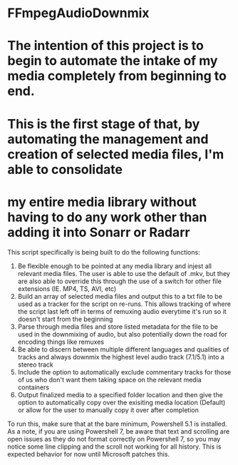 # FFmpegAudioDownmix
# The intention of this project is to begin to automate the intake of my media completely from beginning to end.
# This is the first stage of that, by automating the management and creation of selected media files, I'm able to consolidate
# my entire media library without having to do any work other than adding it into Sonarr or Radarr

This script specifically is being built to do the following functions:
1. Be flexible enough to be pointed at any media library and injest all relevant media files. The user is able to use the default of .mkv, but they are also able to override this through the use of a switch for other file extensions (IE. MP4, TS, AVI, etc)
2. Build an array of selected media files and output this to a txt file to be used as a tracker for the script on re-runs. This allows tracking of where the script last left off in terms of remuxing audio everytime it's run so it doesn't start from the beginning
3. Parse through media files and store listed metadata for the file to be used in the downmixing of audio, but also potentially down the road for encoding things like remuxes
4. Be able to discern between multiple different languages and qualities of tracks and always downmix the highest level audio track (7.1/5.1) into a stereo track
5. Include the option to automatically exclude commentary tracks for those of us who don't want them taking space on the relevant media containers
6. Output finalized media to a specified folder location and then give the option to automatically copy over the exisiting media location (Default) or allow for the user to manually copy it over after completion

To run this, make sure that at the bare minimum, Powershell 5.1 is installed. As a note, if you are using Powershell 7, be aware that text and scrolling are open issues as they do not format correctly on Powershell 7, so you may notice some line clipping and the scroll not working for all history. This is expected behavior for now until Microsoft patches this.
